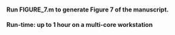 #### Run FIGURE_7.m to generate Figure 7 of the manuscript. 
#### Run-time: up to 1 hour on a multi-core workstation
